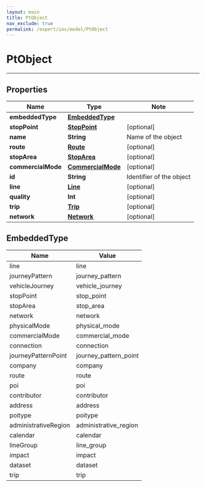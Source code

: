 ```yaml
---
layout: main
title: PtObject
nav_exclude: true
permalink: /expert/ios/model/PtObject
---
```


# PtObject

---

## Properties

Name | Type | Note
---- | ---- | ----
**embeddedType** | [**EmbeddedType**](#EmbeddedType)
**stopPoint** | [**StopPoint**](StopPoint.md) | [optional] 
**name** | **String** | Name of the object 
**route** | [**Route**](Route.md) | [optional] 
**stopArea** | [**StopArea**](StopArea.md) | [optional] 
**commercialMode** | [**CommercialMode**](CommercialMode.md) | [optional] 
**id** | **String** | Identifier of the object 
**line** | [**Line**](Line.md) | [optional] 
**quality** | **Int** | [optional] 
**trip** | [**Trip**](Trip.md) | [optional] 
**network** | [**Network**](Network.md) | [optional] 

## EmbeddedType
Name | Value
---- | -----
line | line
journeyPattern | journey_pattern
vehicleJourney | vehicle_journey
stopPoint | stop_point
stopArea | stop_area
network | network
physicalMode | physical_mode
commercialMode | commercial_mode
connection | connection
journeyPatternPoint | journey_pattern_point
company | company
route | route
poi | poi
contributor | contributor
address | address
poitype | poitype
administrativeRegion | administrative_region
calendar | calendar
lineGroup | line_group
impact | impact
dataset | dataset
trip | trip

